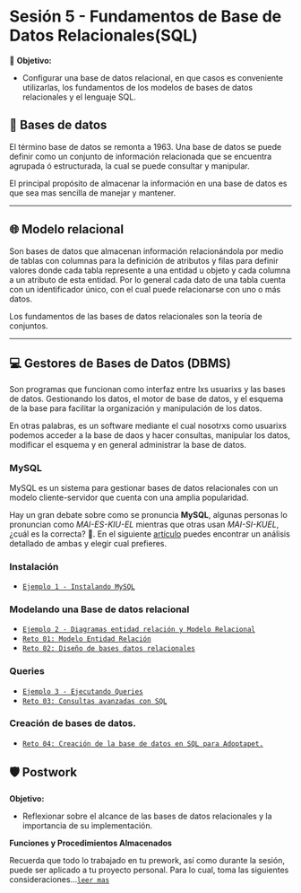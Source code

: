 # Sesión 5 - Fundamentos de Base de Datos Relacionales(SQL)

🎯 **Objetivo:**

- Configurar una base de datos relacional, en que casos es conveniente utilizarlas, los fundamentos de los modelos de bases de datos relacionales y el lenguaje SQL.

## 💽 Bases de datos

El término base de datos se remonta a 1963. Una base de datos se puede definir como un conjunto de información relacionada que se encuentra agrupada ó estructurada, la cual se puede consultar y manipular.

El principal propósito de almacenar la información en una base de datos es que sea mas sencilla de manejar y mantener. 

---

## 🌐 Modelo relacional

Son bases de datos que almacenan información relacionándola por medio de tablas con columnas para la definición de atributos y filas para definir valores donde cada tabla represente a una entidad u objeto y cada columna a un atributo de esta entidad. Por lo general cada dato de una tabla cuenta con un identificador único, con el cual puede relacionarse con uno o más datos.

Los fundamentos de las bases de datos relacionales son la teoría de conjuntos.

---

## 💻 Gestores de Bases de Datos (DBMS)

Son programas que funcionan como interfaz entre lxs usuarixs y las bases de datos. Gestionando los datos, el motor de base de datos, y el esquema de la base para facilitar la organización y manipulación de los datos. 

En otras palabras, es un software mediante el cual nosotrxs como usuarixs podemos acceder a la base de daos y hacer consultas, manipular los datos, modificar el esquema y en general administrar la base de datos.   

### MySQL

MySQL es un sistema para gestionar bases de datos relacionales con un modelo cliente-servidor que cuenta con una amplia popularidad.

Hay un gran debate sobre como se  pronuncia **MySQL**, algunas personas lo pronuncian como *MAI-ES-KIU-EL* mientras que otras usan *MAI-SI-KUEL*, ¿cuál es la correcta? 🤷. En el siguiente [artículo](https://learnsql.com/blog/sql-or-sequel) puedes encontrar un análisis detallado de ambas y elegir cual prefieres. 

### Instalación 

- [`Ejemplo 1 - Instalando MySQL`](Ejemplo-01/)

### Modelando una Base de datos relacional

- [`Ejemplo 2 - Diagramas entidad relación y Modelo Relacional`](Ejemplo-02/)
- [`Reto 01: Modelo Entidad Relación`](Reto-01/#reto-1)
- [`Reto 02: Diseño de bases datos relacionales`](Reto-02/#reto-2)

### Queries

- [`Ejemplo 3 - Ejecutando Queries`](Ejemplo-03/)
- [`Reto 03: Consultas avanzadas con SQL`](Reto-03/#reto-3)

### Creación de bases de datos.

- [`Reto 04: Creación de la base de datos en SQL para Adoptapet.`](Reto-04/#reto-4)

## 🛡 Postwork

**Objetivo:**

- Reflexionar sobre el alcance de las bases de datos relacionales y la importancia de su implementación.

**Funciones y Procedimientos Almacenados**

Recuerda que todo lo trabajado en tu prework, así como durante la sesión, puede ser aplicado a tu proyecto personal. Para lo cual, toma las siguientes consideraciones...[`leer mas`](Postwork/#postwork)
